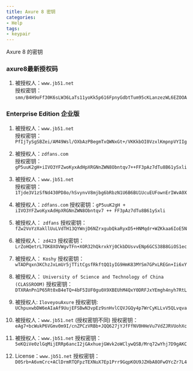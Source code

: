 ```yaml
---
title: Axure 8 密钥
categories:
- Help
tags:
- keypair
---
```


Axure 8 的密钥

<!-- more -->

### axure8最新授权码

1. 被授权人：`www.jb51.net`  
授权密钥：`smn/B4H9oFf30K6sLW36LaTs11yoKk5p616FpnyGdbtTum95cKLanzezWL6EZOOA`

### Enterprise Edition 企业版

1. 被授权人：`www.jb51.net`  
授权密钥：`PfIjTySgSBZei/AM49Wsl/OXbAzPBegmTxQWNxGt+/VKKkbOI0VzxlKmpnpVYIIg`

2. 被授权人：`zdfans.com`  
授权密钥：`gP5uuK2gH+iIVO3YFZwoKyxAdHpXRGNnZWN8Obntqv7++FF3pAz7dTu8B61ySxli`

3. 被授权人：`www.jb51.net`  
授权密钥：`1Tjde3V1zSfNd430PD8o/hSvynvV8mjbg6bRbzN1U6B6BU1UcuEUFownErIWvA0X`

4. 被授权人：`zdfans.com`
授权密钥：`gP5uuK2gH + iIVO3YFZwoKyxAdHpXRGNnZWN8Obntqv7 ++ FF3pAz7dTu8B61ySxli`

5. 被授权人： `zdfans`
授权密钥： `fZw2VoYzXakllUuLVdTH13QYWnjD6NZrxgubQkaRyxD5+HNMqdr+WZKkaa6IoE5N`

6. 被授权人： `zd423`
授权密钥： `LrZoHQetrL7OK8XOVWgvTFn+XOR32hQkrxkYj0CkbDUsvvENp6GCS38B8GiOS1ec`

7. 被授权人： `Koshy`
授权密钥： `wTADPqxn3KChzJxLmUr5jTTitCgsfRkftQQ1yIG9HmK83MYSm7GPxLREGn+Ii6xY`

8. 被授权人： `University of Science and Technology of China (CLASSROOM)` 
授权密钥： `DTXRAnPn1P65Rt0xB4eTQ+4bF5IUF0gu0X9XBEUhM4QxY0DRFJxYEmgh4nyh7RtL`

9. 被授权人: `IloveyouAxure`
授权密钥: `UChpuxwbDW6eAIaAf9UujEFSBwN3vpEz9snHvlCQVJGQy4p7WrCyKLLvV5QLvqva`

10. 被授权人：`www.jb51.net` (授权密钥不同)
授权密钥：`eAg7+bcWukP6VGmv0m9I/cnZPCzVRBb+JQQ627jYJfFfNV0HHeVu7VdZJRVUohXc`

11. 被授权人：`www.jb51.net`
授权密钥：`5eKQiVe0zlGqMijERRp6ancI2jGAxhuejGWvk2oWClywQSB/Mrq72wYhj7D9gAKC`

12. License：`www.jb51.net`
授权密钥：`D0Srb+A6vmCrc+AClDrmRTQFpzTEXNuX7Ep1Prr9GqpKOU9JZHbA8OFwOYcZr7L4`
